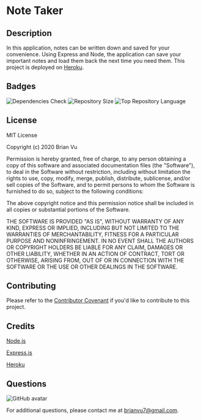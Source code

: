 # Note Taker

## Description
    
In this application, notes can be written down and saved for your convenience. Using Express and Node, the application can save your important notes and load them back the next time you need them. This project is deployed on [Heroku](https://damp-harbor-35092.herokuapp.com/notes).
    
## Badges

![Dependencies Check](https://img.shields.io/david/b-vu/note-taker?style=flat-square)
![Repository Size](https://img.shields.io/github/repo-size/b-vu/note-taker?style=flat-square)
![Top Repository Language](https://img.shields.io/github/languages/top/b-vu/note-taker?style=flat-square)
    
## License
    
MIT License

Copyright (c) 2020 Brian Vu
            
Permission is hereby granted, free of charge, to any person obtaining a copy
of this software and associated documentation files (the "Software"), to deal
in the Software without restriction, including without limitation the rights
to use, copy, modify, merge, publish, distribute, sublicense, and/or sell
copies of the Software, and to permit persons to whom the Software is
furnished to do so, subject to the following conditions:
            
The above copyright notice and this permission notice shall be included in all
copies or substantial portions of the Software.
            
THE SOFTWARE IS PROVIDED "AS IS", WITHOUT WARRANTY OF ANY KIND, EXPRESS OR
IMPLIED, INCLUDING BUT NOT LIMITED TO THE WARRANTIES OF MERCHANTABILITY,
FITNESS FOR A PARTICULAR PURPOSE AND NONINFRINGEMENT. IN NO EVENT SHALL THE
AUTHORS OR COPYRIGHT HOLDERS BE LIABLE FOR ANY CLAIM, DAMAGES OR OTHER
LIABILITY, WHETHER IN AN ACTION OF CONTRACT, TORT OR OTHERWISE, ARISING FROM,
OUT OF OR IN CONNECTION WITH THE SOFTWARE OR THE USE OR OTHER DEALINGS IN THE
SOFTWARE.
        
## Contributing
    
Please refer to the [Contributor Covenant](https://www.contributor-covenant.org/) if you'd like to contribute to this project.

    
## Credits
    
[Node.js](https://nodejs.org/en/)

[Express.js](https://expressjs.com/)

[Heroku](https://www.heroku.com/)
    
## Questions
![GitHub avatar](https://avatars.githubusercontent.com/u/58751099?)

For additional questions, please contact me at brianvu7@gmail.com.